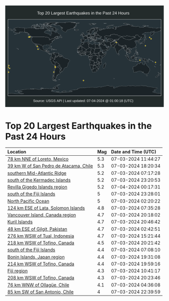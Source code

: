 ![Map](./map.png)

# Top 20 Largest Earthquakes in the Past 24 Hours

| Location | Mag | Date and Time (UTC) |
|:---|:---|:---|
| [78 km NNE of Loreto, Mexico](https://earthquake.usgs.gov/earthquakes/eventpage/us6000na0d) | 5.3 | 07-03-2024 11:44:27 |
| [39 km W of San Pedro de Atacama, Chile](https://earthquake.usgs.gov/earthquakes/eventpage/usd0011dnn) | 5.3 | 07-03-2024 18:20:34 |
| [southern Mid-Atlantic Ridge](https://earthquake.usgs.gov/earthquakes/eventpage/us6000n9zp) | 5.2 | 07-03-2024 07:17:28 |
| [south of the Kermadec Islands](https://earthquake.usgs.gov/earthquakes/eventpage/us7000mwyi) | 5.2 | 07-03-2024 23:20:53 |
| [Revilla Gigedo Islands region](https://earthquake.usgs.gov/earthquakes/eventpage/us7000mwyt) | 5.2 | 07-04-2024 00:17:31 |
| [south of the Fiji Islands](https://earthquake.usgs.gov/earthquakes/eventpage/us7000mwyr) | 5 | 07-03-2024 23:28:01 |
| [North Pacific Ocean](https://earthquake.usgs.gov/earthquakes/eventpage/us6000n9yc) | 5 | 07-03-2024 02:20:22 |
| [124 km ESE of Lata, Solomon Islands](https://earthquake.usgs.gov/earthquakes/eventpage/us6000n9zq) | 4.8 | 07-03-2024 07:35:28 |
| [Vancouver Island, Canada region](https://earthquake.usgs.gov/earthquakes/eventpage/us6000na4t) | 4.7 | 07-03-2024 20:18:02 |
| [Kuril Islands](https://earthquake.usgs.gov/earthquakes/eventpage/us6000na5g) | 4.7 | 07-03-2024 20:46:42 |
| [48 km ESE of Gilgit, Pakistan](https://earthquake.usgs.gov/earthquakes/eventpage/us6000n9yf) | 4.7 | 07-03-2024 02:42:51 |
| [276 km WSW of Tual, Indonesia](https://earthquake.usgs.gov/earthquakes/eventpage/us6000na1s) | 4.7 | 07-03-2024 15:21:44 |
| [218 km WSW of Tofino, Canada](https://earthquake.usgs.gov/earthquakes/eventpage/us6000na5b) | 4.5 | 07-03-2024 20:21:42 |
| [south of the Fiji Islands](https://earthquake.usgs.gov/earthquakes/eventpage/us6000n9zn) | 4.4 | 07-03-2024 07:08:10 |
| [Bonin Islands, Japan region](https://earthquake.usgs.gov/earthquakes/eventpage/us6000na49) | 4.4 | 07-03-2024 19:31:08 |
| [214 km WSW of Tofino, Canada](https://earthquake.usgs.gov/earthquakes/eventpage/us6000na4b) | 4.4 | 07-03-2024 19:59:16 |
| [Fiji region](https://earthquake.usgs.gov/earthquakes/eventpage/us6000na0a) | 4.3 | 07-03-2024 10:41:17 |
| [208 km WSW of Tofino, Canada](https://earthquake.usgs.gov/earthquakes/eventpage/us6000na4w) | 4.3 | 07-03-2024 20:23:46 |
| [76 km WNW of Ollagüe, Chile](https://earthquake.usgs.gov/earthquakes/eventpage/us6000n9z0) | 4.1 | 07-03-2024 04:36:08 |
| [85 km SW of San Antonio, Chile](https://earthquake.usgs.gov/earthquakes/eventpage/us7000mwya) | 4 | 07-03-2024 22:39:59 |
